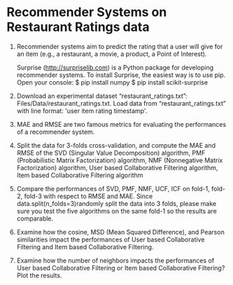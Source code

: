 # Recommender Systems on Restaurant Ratings data

1. Recommender systems aim to predict the rating that a user will give for an item (e.g., a restaurant, a movie, a product, a Point of Interest).

	Surprise (http://surpriselib.com) is a Python package for developing recommender systems. To install
  Surprise, the easiest way is to use pip.
  Open your console:
  $ pip install numpy
  $ pip install scikit-surprise

2. Download an experimental dataset “restaurant_ratings.txt”: Files/Data/restaurant_ratings.txt. Load data from “restaurant_ratings.txt” with line format: 'user item rating timestamp'.

3. MAE and RMSE are two famous metrics for evaluating the performances of a recommender system.

4. Split the data for 3-folds cross-validation, and compute the MAE and RMSE of the SVD
(Singular Value Decomposition) algorithm, PMF (Probabilistic Matrix Factorization) algorithm, NMF
(Nonnegative Matrix Factorization) algorithm, User based Collaborative Filtering algorithm, Item based
Collaborative Filtering algorithm

5. Compare the performances of SVD, PMF, NMF, UCF, ICF on fold-1, fold-2, fold-3 with respect to RMSE and MAE. Since data.split(n_folds=3)randomly split the data into 3 folds, please make sure you test the five algorithms on the same fold-1 so the results are comparable.

6. Examine how the cosine, MSD (Mean Squared Difference), and Pearson similarities impact the performances of User based Collaborative Filtering and Item based Collaborative Filtering.

7. Examine how the number of neighbors impacts the performances of User based Collaborative Filtering or Item based Collaborative Filtering? Plot the results.
